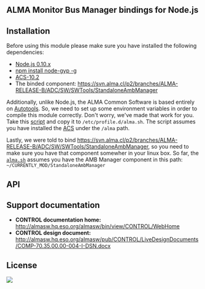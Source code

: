 ## ALMA Monitor Bus Manager bindings for Node.js

## Installation
Before using this module please make sure you have installed the following dependencies:

* [Node.js 0.10.x](http://nodejs.org/)
* [npm install node-gyp -g](https://github.com/TooTallNate/node-gyp)
* [ACS-10.2](http://www.eso.org/~almamgr/AlmaAcs/index.html)
* The binded component: https://svn.alma.cl/p2/branches/ALMA-RELEASE-B/ADC/SW/SWTools/StandaloneAmbManager

Additionally, unlike Node.js, the ALMA Common Software is based entirely on [Autotools](http://en.wikipedia.org/wiki/GNU_build_system). So, we need to set up some environment variables in order to compile this module correctly. Don't worry, we've made that work for you. Take this [script](https://github.com/c4milo/amb-manager-js/blob/master/scripts/alma.sh) and copy it to `/etc/profile.d/alma.sh`. The script assumes you have installed the [ACS](http://www.eso.org/~almamgr/AlmaAcs/index.html) under the `/alma` path.

Lastly, we were told to bind https://svn.alma.cl/p2/branches/ALMA-RELEASE-B/ADC/SW/SWTools/StandaloneAmbManager, so you need to make sure you have that component somewher in your linux box. So far, the [`alma.sh`](https://github.com/c4milo/amb-manager-js/blob/master/scripts/alma.sh) assumes you have the AMB Manager component in this path: `~/CURRENTLY_MOD/StandaloneAmbManager`

## API


## Support documentation
* **CONTROL documentation home:** http://almasw.hq.eso.org/almasw/bin/view/CONTROL/WebHome
* **CONTROL design document:** http://almasw.hq.eso.org/almasw/pub/CONTROL/LiveDesignDocuments/COMP-70.35.00.00-004-I-DSN.docx

## License
[![](http://www.gnu.org/graphics/lgplv3-147x51.png)](http://www.gnu.org/copyleft/lesser.html)

